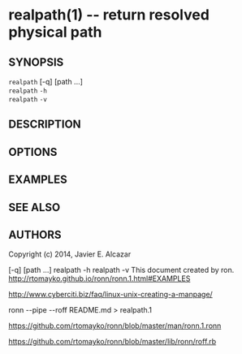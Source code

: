 realpath(1) -- return resolved physical path
=================================

## SYNOPSIS

`realpath` [-q] [path ...]<br>
`realpath` `-h`<br>
`realpath` `-v`<br>

## DESCRIPTION

## OPTIONS

## EXAMPLES

## SEE ALSO

## AUTHORS

Copyright (c) 2014, Javier E. Alcazar









 [-q] [path ...]
       realpath -h
       realpath -v
This document created by ron.
http://rtomayko.github.io/ronn/ronn.1.html#EXAMPLES


http://www.cyberciti.biz/faq/linux-unix-creating-a-manpage/

ronn --pipe --roff README.md > realpath.1



https://github.com/rtomayko/ronn/blob/master/man/ronn.1.ronn


https://github.com/rtomayko/ronn/blob/master/lib/ronn/roff.rb


